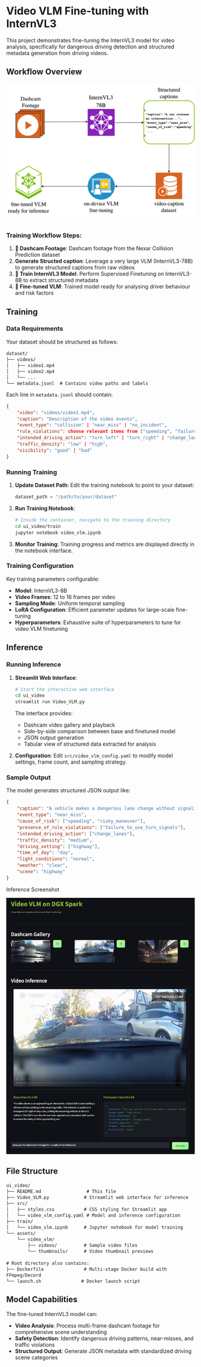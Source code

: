 # Video VLM Fine-tuning with InternVL3

This project demonstrates fine-tuning the InternVL3 model for video analysis, specifically for dangerous driving detection and structured metadata generation from driving videos.

## Workflow Overview

![Training Workflow](assets/training_video.png)

### Training Workflow Steps:

1. **🎥 Dashcam Footage**: Dashcam footage from the Nexar Collision Prediction dataset
2. **Generate Structed caption**: Leverage a very large VLM (InternVL3-78B) to generate structured captions from raw videos
3. **🧠 Train InternVL3 Model**: Perform Supervised Finetuning on InternVL3-8B to extract structured metadata
4. **🚀 Fine-tuned VLM**: Trained model ready for analysing driver behaviour and risk factors


## Training

### Data Requirements

Your dataset should be structured as follows:
```
dataset/
├── videos/
│   ├── video1.mp4
│   ├── video2.mp4
│   └── ...
└── metadata.jsonl  # Contains video paths and labels
```

Each line in `metadata.jsonl` should contain:
```json
{
    "video": "videos/video1.mp4",
    "caption": "Description of the video events",
    "event_type": "collision" | "near_miss" | "no_incident",
    "rule_violations": choose relevant items from ["speeding", "failure_to_yield", "ignoring_traffic_signs"],
    "intended_driving_action": "turn_left" | "turn_right" | "change_lanes",
    "traffic_density": "low" | "high",
    "visibility": "good" | "bad"
}
```

### Running Training

1. **Update Dataset Path**: Edit the training notebook to point to your dataset:
   ```python
   dataset_path = "/path/to/your/dataset"
   ```

2. **Run Training Notebook**:
   ```bash
   # Inside the container, navigate to the training directory
   cd ui_video/train
   jupyter notebook video_vlm.ipynb
   ```

3. **Monitor Training**: Training progress and metrics are displayed directly in the notebook interface.

### Training Configuration

Key training parameters configurable:
- **Model**: InternVL3-8B
- **Video Frames**: 12 to 16 frames per video
- **Sampling Mode**: Uniform temporal sampling
- **LoRA Configuration**: Efficient parameter updates for large-scale fine-tuning
- **Hyperparameters**: Exhaustive suite of hyperparameters to tune for video VLM finetuning

## Inference

### Running Inference

1. **Streamlit Web Interface**:
   ```bash
   # Start the interactive web interface
   cd ui_video
   streamlit run Video_VLM.py
   ```
   
   The interface provides:
   - Dashcam video gallery and playback
   - Side-by-side comparison between base and finetuned model
   - JSON output generation
   - Tabular view of structured data extracted for analysis

2. **Configuration**: Edit `src/video_vlm_config.yaml` to modify model settings, frame count, and sampling strategy.

### Sample Output

The model generates structured JSON output like:
```json
{
    "caption": "A vehicle makes a dangerous lane change without signaling while speeding on a highway during daytime with clear weather conditions.",
    "event_type": "near_miss",
    "cause_of_risk": ["speeding", "risky_maneuver"],
    "presence_of_rule_violations": ["failure_to_use_turn_signals"],
    "intended_driving_action": ["change_lanes"],
    "traffic_density": "medium",
    "driving_setting": ["highway"],
    "time_of_day": "day",
    "light_conditions": "normal",
    "weather": "clear",
    "scene": "highway"
}
```

Inference Screenshot

![WebUI Inference](assets/inference_screenshot.png)

## File Structure

```
ui_video/
├── README.md                 # This file
├── Video_VLM.py             # Streamlit web interface for inference
├── src/
│   ├── styles.css           # CSS styling for Streamlit app
│   └── video_vlm_config.yaml # Model and inference configuration
├── train/
│   └── video_vlm.ipynb      # Jupyter notebook for model training
└── assets/
    └── video_vlm/
        ├── videos/          # Sample video files
        └── thumbnails/      # Video thumbnail previews

# Root directory also contains:
├── Dockerfile               # Multi-stage Docker build with FFmpeg/Decord
└── launch.sh               # Docker launch script
```

## Model Capabilities

The fine-tuned InternVL3 model can:
- **Video Analysis**: Process multi-frame dashcam footage for comprehensive scene understanding
- **Safety Detection**: Identify dangerous driving patterns, near-misses, and traffic violations
- **Structured Output**: Generate JSON metadata with standardized driving scene categories
